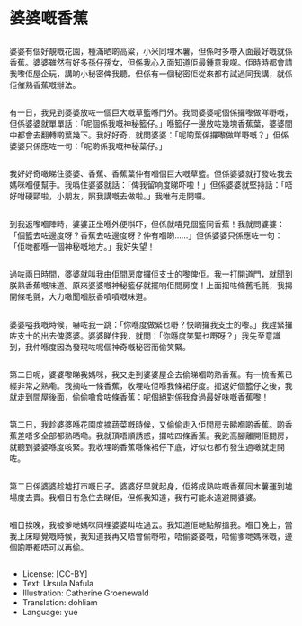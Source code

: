 # 婆婆嘅香蕉

##
婆婆有個好靚嘅花園，種滿晒啲高粱，小米同埋木薯，但係咁多嘢入面最好嘅就係香蕉。婆婆雖然有好多孫仔孫女，但係我心入面知道佢最鍾意我㗎。佢時時都會請我嚟佢屋企玩，講啲小秘密俾我聽。但係有一個秘密佢從來都冇試過同我講，就係佢催熟香蕉嘅辦法。

##
有一日，我見到婆婆放咗一個巨大嘅草籃喺門外。我問婆婆呢個係攞嚟做咩嘢嘅，但係婆婆就單單話：「呢個係我嘅神秘籃仔。」喺籃仔一邊放咗幾塊香蕉葉，婆婆間中都會去翻轉啲葉幾下。我好好奇，就問婆婆：「呢啲葉係攞嚟做咩嘢嘅？」但係婆婆只係應咗一句：「呢啲係我嘅神秘葉仔。」

##
我好好奇噉睇住婆婆、香蕉、香蕉葉仲有嗰個巨大嘅草籃。但係婆婆就打發咗我去媽咪嗰便幫手。我噅住婆婆就話：「俾我留响度睇吓啦！」但係婆婆就堅持話：「唔好咁硬頸啦，小朋友，照我講嘅去做啦。」我唯有走開囉。

##
到我返嚟嗰陣時，婆婆正坐喺外便唞吓，但係就唔見個籃同香蕉！我就問婆婆：「個籃去咗邊度呀？香蕉去咗邊度呀？仲有嗰啲……」但係婆婆只係應咗一句：「佢哋都喺一個神秘嘅地方。」我好失望！

##
過咗兩日時間，婆婆就叫我由佢間房度攞佢支士的嚟俾佢。我一打開道門，就聞到朕熟香蕉嘅味道。原來婆婆嘅神秘籃仔就擺响佢間房度！上面𢫏咗條舊毛氈，我揭開條毛氈，大力噉聞嗰朕香噴噴嘅味道。

##
婆婆嗌我嘅時候，嚇咗我一跳：「你喺度做緊乜嘢？快啲攞我支士的嚟。」我趕緊攞咗支士的出去俾婆婆。婆婆睇住我，就問：「你喺度笑緊乜嘢呀？」我先至意識到，我仲喺度因為發現咗呢個神奇嘅秘密而偷笑緊。

##
第二日呢，婆婆嚟睇我媽咪，我又走到婆婆屋企去偷睇嗰啲熟香蕉。有一梳香蕉已經非常之熟嘞。我摘咗一條香蕉，收埋咗佢喺我條裙仔度。𢫏返好個籃仔之後，我就走到間屋後面，偷偷噉食咗條香蕉：呢個絕對係我食過最好味嘅香蕉嚟！

##
第二日，我趁婆婆喺花園度摘蔬菜嘅時候，又偷偷走入佢間房去睇嗰啲香蕉。啲香蕉差唔多全部都熟晒嘞。我就頂唔順誘惑，攞咗四條香蕉。我趷高腳離開佢間房，就聽到婆婆喺度咳緊。我收埋啲香蕉喺條裙仔下底，好似乜都冇發生過噉就走開咗。

##
第二日係婆婆趁墟打市嘅日子。婆婆好早就起身，佢將成熟咗嘅香蕉同木薯運到墟場度去賣。我嗰日冇急住去睇佢，但係我知道，我冇可能永遠避開婆婆。

##
嗰日挨晚，我被爹哋媽咪同埋婆婆叫咗過去。我知道佢哋點解搵我。嗰日晚上，當我上床瞓覺嘅時候，我知道我再又唔會偷嘢啦，唔偷婆婆嘅，唔偷爹哋媽咪嘅，邊個啲嘢都唔可以再偷。

##
* License: [CC-BY]
* Text: Ursula Nafula
* Illustration: Catherine Groenewald
* Translation: dohliam
* Language: yue

